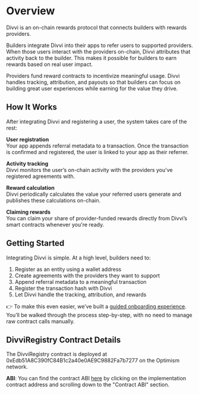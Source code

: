 # Overview

Divvi is an on-chain rewards protocol that connects builders with rewards providers.

Builders integrate Divvi into their apps to refer users to supported providers. When those users interact with the providers on-chain, Divvi attributes that activity back to the builder. This makes it possible for builders to earn rewards based on real user impact.

Providers fund reward contracts to incentivize meaningful usage. Divvi handles tracking, attribution, and payouts so that builders can focus on building great user experiences while earning for the value they drive.

## How It Works

After integrating Divvi and registering a user, the system takes care of the rest:

**User registration**  
Your app appends referral metadata to a transaction. Once the transaction is confirmed and registered, the user is linked to your app as their referrer.

**Activity tracking**  
Divvi monitors the user’s on-chain activity with the providers you've registered agreements with.

**Reward calculation**  
Divvi periodically calculates the value your referred users generate and publishes these calculations on-chain.

**Claiming rewards**  
You can claim your share of provider-funded rewards directly from Divvi’s smart contracts whenever you're ready.

## Getting Started

Integrating Divvi is simple. At a high level, builders need to:

1. Register as an entity using a wallet address
1. Create agreements with the providers they want to support
1. Append referral metadata to a meaningful transaction
1. Register the transaction hash with Divvi
1. Let Divvi handle the tracking, attribution, and rewards

👉 To make this even easier, we’ve built a [guided onboarding experience](https://app.divvi.xyz/builders). You’ll be walked through the process step-by-step, with no need to manage raw contract calls manually.

## DivviRegistry Contract Details

The DivviRegistry contract is deployed at 0xEdb51A8C390fC84B1c2a40e0AE9C9882Fa7b7277 on the Optimism network.

**ABI**: You can find the contract ABI [here](https://optimistic.etherscan.io/address/0xEdb51A8C390fC84B1c2a40e0AE9C9882Fa7b7277#readProxyContract) by clicking on the implementation contract address and scrolling down to the "Contract ABI" section.
